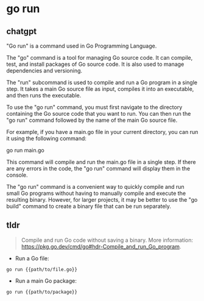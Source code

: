 # go run 
## chatgpt 
"Go run" is a command used in Go Programming Language. 

The "go" command is a tool for managing Go source code. It can compile, test, and install packages of Go source code. It is also used to manage dependencies and versioning.

The "run" subcommand is used to compile and run a Go program in a single step. It takes a main Go source file as input, compiles it into an executable, and then runs the executable.

To use the "go run" command, you must first navigate to the directory containing the Go source code that you want to run. You can then run the "go run" command followed by the name of the main Go source file.

For example, if you have a main.go file in your current directory, you can run it using the following command:

go run main.go

This command will compile and run the main.go file in a single step. If there are any errors in the code, the "go run" command will display them in the console.

The "go run" command is a convenient way to quickly compile and run small Go programs without having to manually compile and execute the resulting binary. However, for larger projects, it may be better to use the "go build" command to create a binary file that can be run separately. 

## tldr 
 
> Compile and run Go code without saving a binary.
> More information: <https://pkg.go.dev/cmd/go#hdr-Compile_and_run_Go_program>.

- Run a Go file:

`go run {{path/to/file.go}}`

- Run a main Go package:

`go run {{path/to/package}}`
